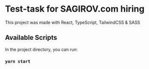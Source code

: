 # Test-task for SAGIROV.com hiring

This project was made with React, TypeScript, TailwindCSS & SASS

## Available Scripts

In the project directory, you can run:

### `yarn start`
